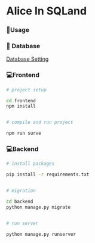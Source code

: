 # Alice In SQLand



### 🎈Usage



### :floppy_disk: Database

[Database Setting](./DB.md)



### 💻Frontend

``` bash
# project setup

cd frontend
npm install


# compile and run project

npm run surve
```



### 💻Backend

``` bash
# install packages

pip install -r requirements.txt


# migration

cd backend
python manage.py migrate


# run server

python manage.py runserver
```


